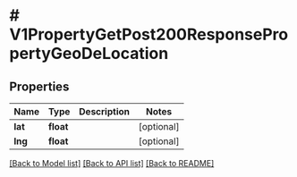 # # V1PropertyGetPost200ResponsePropertyGeoDeLocation

## Properties

Name | Type | Description | Notes
------------ | ------------- | ------------- | -------------
**lat** | **float** |  | [optional]
**lng** | **float** |  | [optional]

[[Back to Model list]](../../README.md#models) [[Back to API list]](../../README.md#endpoints) [[Back to README]](../../README.md)
